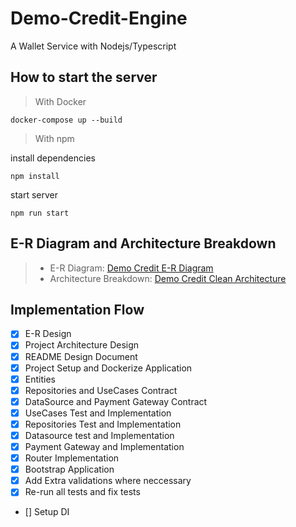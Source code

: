 # Demo-Credit-Engine
A Wallet Service with Nodejs/Typescript

## How to start the server
> With Docker
```
docker-compose up --build
```
> With npm

install dependencies
```
npm install
```

start server
```
npm run start
```

## E-R Diagram and Architecture Breakdown
> + E-R Diagram: <a href="https://dbdesigner.page.link/UnxmTBYJ214L1ruN6"> Demo Credit E-R Diagram</a>
> + Architecture Breakdown: <a href="https://viewer.diagrams.net/?tags=%7B%7D&highlight=0000ff&edit=_blank&layers=1&nav=1&title=arch#R7Vxfc5s4EP80nkkf3OGvwI%2BJk6adS2fS5jq9e7qRQca6YOQTcmzfp68EAgNyHDJ1QCTxi81qkcTu%2Fna1K5mRPV1urylcLb6SEMUjywi3I%2FtyZFmmDQz%2BJSi7nOIbbk6IKA4l055wh%2F9Hkijvi9Y4RGmNkRESM7yqEwOSJChgNRqklGzqbHMS10ddwQgphLsAxir1Jw7ZQlJNw9g3fEY4WsihfVc2zGBwH1GyTuR4I8ueZ5%2B8eQmLviR%2FuoAh2VRI9tXInlJCWP5ruZ2iWMi2EFt%2B36dHWst5U5SwNjfMfvyz%2FbFdzf6wzOvtBVuPzctvY9uSk2O7QiAo5PKRl4SyBYlIAuOrPfUie2gkujX41Z7nhpAVJ5qc%2BC9ibCeVDdeMcNKCLWPZymdMd3%2BJ%2Bz%2B6xeXfsrvs4nJbu9rJK%2FWRpRRSsqYBOvKchWVBGiF2TB45n5BBZQAp0GtElojPhzNQFEOGH%2Bo2BKUpRiXfXh38h9TIc7Rjv2unymfppR3nXTtVPkcr7ch%2BH2C8liN9J2uGKKednd9%2B4V9XSbgiOGHpB0WPdS1tFpihuxXMpLThYbCukTmO4ymJCc3uFUHACgJOTxkl96jSEoIZcMExXTwgytD2qPRkq%2BvJsCLDrlmEmc0%2BiJWhZ1GJX0W8Pj0c3LcBB6slHCZawcEG79qp8nlaacdSnNWPNHNVU8LlQuJYXAzOR5VrfOmjLEf1USbo0kcVE3jtKLBbosDUa73r%2Bu%2FqqalHrwWvO3lXT009hlbqAb07N6%2Bqn7Hx0fDtJ5SUXd0iirkIEO1Oc6ZWmrOV8P8T8pjPhr4AAIZ2C4A3Uu9y2gJBr6TdeSMlldbqcfVSj%2BKn%2FqQwSWHAMEmG7qwmE%2B2cVd8VFQc4z8HDiYO51xYkQCuQeApIbkiEBTx4Tj%2BFKTopNkKI%2FPlBbIDAR7P5abBh%2BnVslLt%2BVWwYnWKj73qWZ%2Fo1bHw07I4Xu5Nh4mOi4OM7inCal%2BaHCxHb0A0ioO%2B1rmPVwodICE2vW4wUid7TINGrXF%2FMu7nUmg8cJc1tq%2F5R4vZdNfGdeiDpGCDWMAECes8ULXsQajv5Rld26zmlcFdhyDfSKz3fCsIe975Tx73jNg4rNfgn4Cg%2F%2F5HPYG9A5aP8htO1FKf7E7NFSOFm0E7Xm%2BjmdB2vZ%2FSafs3p9rI0aV2s1svzmmq1ekoRZBwZRlm2Hi5YHKAbWNy%2BQ53t9o6V1gVTXy%2BsqBXTEiv10ulwAdMM1RoApu%2B6KXAVxHRdHCp2DgaHGFdBzHUWUSpw4etM42KXg0akw1%2FCQQPINLRLir2%2Bk%2BKujjaDligpTtL2nEZZDUspyimPpVFO8Wecw%2FwvlEYBBcISqN%2FRiqSYEWmhA4NpMyX1VZR2e%2BLaVLeabuFuiTILuOarjE1mXGecmDIY3J%2F2nHvoIj90Dkndt2Y2ONGurGfXpQ5MVeqO06lvNBUxvk7f6A%2FLNyphVE%2Fn6CuYrScCg%2FaRE6%2BFj%2Bx2E6yXM6u%2Fgbq2u7qaoA6AoyDSBHTqnnNZqRo03lzjabzZdpd4K8yyIupLyCCn3GWmL3K3s6%2FiEe6%2B3QxxQdJcBh5ckEw6dXF9%2F0sY1HbCRLXDfWJVcupih9HSaWpWSgd9H2KynWctJntTmx6bmM1c5KlNTN%2B3jvG%2FUKxTHfAn8Y6KV7E5A7Q7h%2BipOfjIAjEf9mLGf0Qse%2FCcMCeZdewlDv5bk6JhnGZ4PecMprfa5rfJ9qKjW4pSLjwoU4UbuBNllbxzPvu8%2F%2FqYnFyZx6MKN5%2Bt8G4OZZuWW9f4wf%2B5uwc0Xh5ZPb3K1RTu5VR%2BSZYQ967sjipsTWXbbv%2FKVlOHirIPKDbIZSOUSqPZGZ8XH9govj5kkjIy7c%2FhEse7nPUzih8QwwGstFesw5LWIRvyQUVLQugSxpW2B0gx5N8xjiBbU%2FFmpaN8AVwdYOFxggf4ccrtAyeR2k7oagETeaOV07iS2RjycZOcHHBDEIuEsg1z8xO2IRqN4oGyFpYdbeT9FyMlKG%2Fles9e8FQZZkNoWJ9Y2dd4g2b3mHcn%2BswtdSwtRx0zRAGhmScdswUO7hOUyoFwghkunrTJW5H9Ub6KGVT5mvA%2BnZ%2FIkiwAlwLIySxd5dPq12t0k5A1vcahjOyg13ixRYGvrsGOO43H8P5y5oKWhLdPKQpx9jfTGEERZc5pIFQcCNehmtMpzKjF0jKGMxRflK9XK%2BxGugUxtsxtsmMoJzAhx68XpWzVgOwTpfT8cv%2FKt3zNv3%2Bvnn31Cw%3D%3D"> Demo Credit Clean Architecture</a>

## Implementation Flow
- [x] E-R Design
- [x] Project Architecture Design
- [x] README Design Document
- [x] Project Setup and Dockerize Application
- [x] Entities
- [x] Repositories and UseCases Contract
- [x] DataSource and Payment Gateway Contract
- [x] UseCases Test and Implementation
- [x] Repositories Test and Implementation
- [x] Datasource test and Implementation
- [x] Payment Gateway  and Implementation
- [x] Router Implementation
- [x] Bootstrap Application
- [x] Add Extra validations where neccessary
- [x] Re-run all tests and fix tests
- [] Setup DI



